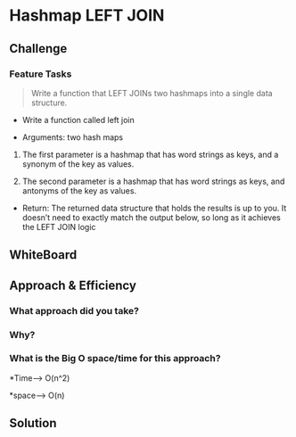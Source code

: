 # Hashmap LEFT JOIN
<!-- Short summary or background information -->

## Challenge

### Feature Tasks

> Write a function that LEFT JOINs two hashmaps into a single data structure.

* Write a function called left join

* Arguments: two hash maps

1. The first parameter is a hashmap that has word strings as keys, and a synonym of the key as values.

1. The second parameter is a hashmap that has word strings as keys, and antonyms of the key as values.

* Return: The returned data structure that holds the results is up to you. It doesn’t need to exactly match the output below, so long as it achieves the LEFT JOIN logic

## WhiteBoard


## Approach & Efficiency

### What approach did you take? 

### Why? 

### What is the Big O space/time for this approach? 

*Time--> O(n^2)
    
*space--> O(n)


## Solution
<!-- Embedded whiteboard image -->